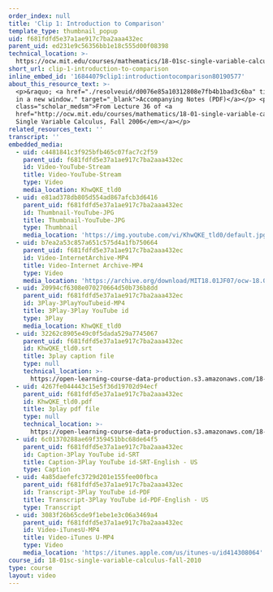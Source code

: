```yaml
---
order_index: null
title: 'Clip 1: Introduction to Comparison'
template_type: thumbnail_popup
uid: f681fdfd5e37a1ae917c7ba2aaa432ec
parent_uid: ed231e9c56356bb1e18c555d00f08398
technical_location: >-
  https://ocw.mit.edu/courses/mathematics/18-01sc-single-variable-calculus-fall-2010/unit-5-exploring-the-infinite/part-a-lhospitals-rule-and-improper-integrals/session-92-integral-comparison/clip-1-introduction-to-comparison
short_url: clip-1-introduction-to-comparison
inline_embed_id: '16844079clip1:introductiontocomparison80190577'
about_this_resource_text: >-
  <p>&raquo; <a href="./resolveuid/d0076e85a10312808e7fb4b1bad3c6ba" title="Open
  in a new window." target="_blank">Accompanying Notes (PDF)</a></p> <p
  class="scholar_medsm">From Lecture 36 of <a
  href="http://ocw.mit.edu/courses/mathematics/18-01-single-variable-calculus-fall-2006/video-lectures/"><em>18.01
  Single Variable Calculus, Fall 2006</em></a></p>
related_resources_text: ''
transcript: ''
embedded_media:
  - uid: c4481841c3f925bfb465c07fac7c2f59
    parent_uid: f681fdfd5e37a1ae917c7ba2aaa432ec
    id: Video-YouTube-Stream
    title: Video-YouTube-Stream
    type: Video
    media_location: KhwQKE_tld0
  - uid: e81ad378db805d554ad867afcb3d6416
    parent_uid: f681fdfd5e37a1ae917c7ba2aaa432ec
    id: Thumbnail-YouTube-JPG
    title: Thumbnail-YouTube-JPG
    type: Thumbnail
    media_location: 'https://img.youtube.com/vi/KhwQKE_tld0/default.jpg'
  - uid: b7ea2a53c857a651c575d4a1fb750664
    parent_uid: f681fdfd5e37a1ae917c7ba2aaa432ec
    id: Video-InternetArchive-MP4
    title: Video-Internet Archive-MP4
    type: Video
    media_location: 'https://archive.org/download/MIT18.01JF07/ocw-18.01-f07-lec36_300k.mp4'
  - uid: 20994cf6308e070270664d50b736b8dd
    parent_uid: f681fdfd5e37a1ae917c7ba2aaa432ec
    id: 3Play-3PlayYouTubeid-MP4
    title: 3Play-3Play YouTube id
    type: 3Play
    media_location: KhwQKE_tld0
  - uid: 32262c8905e49c0f5dada529a7745067
    parent_uid: f681fdfd5e37a1ae917c7ba2aaa432ec
    id: KhwQKE_tld0.srt
    title: 3play caption file
    type: null
    technical_location: >-
      https://open-learning-course-data-production.s3.amazonaws.com/18-01sc-single-variable-calculus-fall-2010/c72074c1aef75f81f695a0fb11d60781_KhwQKE_tld0.srt
  - uid: 4267fe044443c15e5f36d19702d94ecf
    parent_uid: f681fdfd5e37a1ae917c7ba2aaa432ec
    id: KhwQKE_tld0.pdf
    title: 3play pdf file
    type: null
    technical_location: >-
      https://open-learning-course-data-production.s3.amazonaws.com/18-01sc-single-variable-calculus-fall-2010/165ddce620f59975bdb02e62cee7f438_KhwQKE_tld0.pdf
  - uid: 6c01370288ae69f359451bbc68de64f5
    parent_uid: f681fdfd5e37a1ae917c7ba2aaa432ec
    id: Caption-3Play YouTube id-SRT
    title: Caption-3Play YouTube id-SRT-English - US
    type: Caption
  - uid: 4a85daefefc3729d201e155fee00fbca
    parent_uid: f681fdfd5e37a1ae917c7ba2aaa432ec
    id: Transcript-3Play YouTube id-PDF
    title: Transcript-3Play YouTube id-PDF-English - US
    type: Transcript
  - uid: 3083f26b65cde9f1ebe1e3c06a3469a4
    parent_uid: f681fdfd5e37a1ae917c7ba2aaa432ec
    id: Video-iTunesU-MP4
    title: Video-iTunes U-MP4
    type: Video
    media_location: 'https://itunes.apple.com/us/itunes-u/id414308064'
course_id: 18-01sc-single-variable-calculus-fall-2010
type: course
layout: video
---
```

